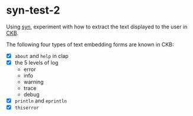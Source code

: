 # syn-test-2

Using [syn](https://github.com/dtolnay/syn), experiment with how to extract the text displayed to the user in [CKB](https://github.com/nervosnetwork/ckb).

The following four types of text embedding forms are known in CKB:

- [x] `about` and `help` in clap
- [x] the 5 levels of log
  - error
  - info
  - warning
  - trace
  - debug
- [x] `println` and `eprintln`
- [x] `thiserror`
